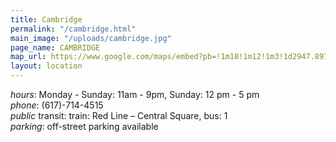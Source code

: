 ```yaml
---
title: Cambridge
permalink: "/cambridge.html"
main_image: "/uploads/cambridge.jpg"
page_name: CAMBRIDGE
map_url: https://www.google.com/maps/embed?pb=!1m18!1m12!1m3!1d2947.8978808779725!2d-71.10551738503159!3d42.36601554271896!2m3!1f0!2f0!3f0!3m2!1i1024!2i768!4f13.1!3m3!1m2!1s0x89e37753dffb933b%3A0xee870cac8b81fd7c!2s36+Prospect+St%2C+Cambridge%2C+MA+02139!5e0!3m2!1sen!2sus!4v1560730314781!5m2!1sen!2sus
layout: location
---
```


*hours*: Monday - Sunday: 11am - 9pm, Sunday: 12 pm - 5 pm  
*phone*: (617)-714-4515  
*public* transit: train: Red Line – Central Square, bus: 1  
*parking*: off-street parking available  
